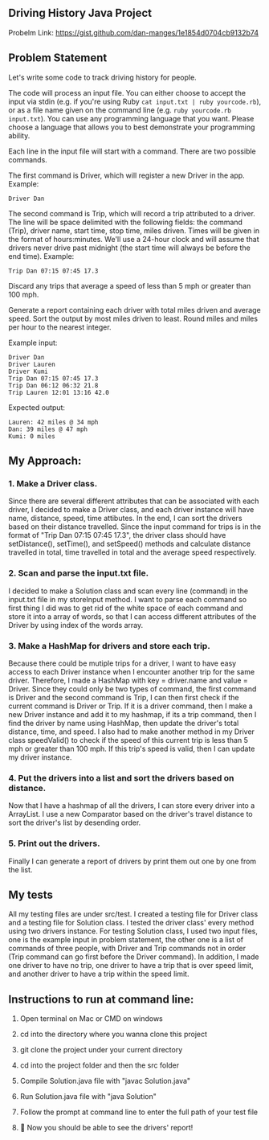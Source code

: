 ## Driving History Java Project
Probelm Link: https://gist.github.com/dan-manges/1e1854d0704cb9132b74

## Problem Statement

Let's write some code to track driving history for people.

The code will process an input file. You can either choose to accept the input via stdin (e.g. if you're using Ruby `cat input.txt | ruby yourcode.rb`), or as a file name given on the command line (e.g. `ruby yourcode.rb input.txt`). You can use any programming language that you want. Please choose a language that allows you to best demonstrate your programming ability.

Each line in the input file will start with a command. There are two possible commands.

The first command is Driver, which will register a new Driver in the app. Example:

`Driver Dan`

The second command is Trip, which will record a trip attributed to a driver. The line will be space delimited with the following fields: the command (Trip), driver name, start time, stop time, miles driven. Times will be given in the format of hours:minutes. We'll use a 24-hour clock and will assume that drivers never drive past midnight (the start time will always be before the end time). Example:

`Trip Dan 07:15 07:45 17.3`

Discard any trips that average a speed of less than 5 mph or greater than 100 mph.

Generate a report containing each driver with total miles driven and average speed. Sort the output by most miles driven to least. Round miles and miles per hour to the nearest integer.

Example input:

```
Driver Dan
Driver Lauren
Driver Kumi
Trip Dan 07:15 07:45 17.3
Trip Dan 06:12 06:32 21.8
Trip Lauren 12:01 13:16 42.0
```

Expected output:

```
Lauren: 42 miles @ 34 mph
Dan: 39 miles @ 47 mph
Kumi: 0 miles
```
## My Approach: 

### 1. Make a Driver class. 
Since there are several different attributes that can be associated with each driver, I decided to make a Driver class, and each driver instance will have name, distance, speed, time attibutes. In the end, I can sort the drivers based on their distance travelled. Since the input command for trips is in the format of "Trip Dan 07:15 07:45 17.3", the driver class should have setDistance(), setTime(), and setSpeed() methods and calculate distance travelled in total, time travelled in total and the average speed respectively.  

### 2. Scan and parse the input.txt file. 
I decided to make a Solution class and scan every line (command) in the input.txt file in my storeInput method. I want to parse each command so first thing I did was to get rid of the white space of each command and store it into a array of words, so that I can access different attributes of the Driver by using index of the words array.

### 3. Make a HashMap for drivers and store each trip. 
Because there could be mutiple trips for a driver, I want to have easy access to each Driver instance when I encounter another trip for the same driver. Therefore, I made a HashMap with key = driver.name and value = Driver. Since they could only be two types of command, the first command is Driver and the second command is Trip, I can then first check if the current command is Driver or Trip. If it is a driver command, then I make a new Driver instance and add it to my hashmap, if its a trip command, then I find the driver by name using HashMap, then update the driver's total distance, time, and speed. I also had to make another method in my Driver class speedValid() to check if the speed of this current trip is less than 5 mph or greater than 100 mph. If this trip's speed is valid, then I can update my driver instance. 

### 4. Put the drivers into a list and sort the drivers based on distance. 
Now that I have a hashmap of all the drivers, I can store every driver into a ArrayList. I use a new Comparator based on the driver's travel distance to sort the driver's list by desending order. 

### 5. Print out the drivers. 
Finally I can generate a report of drivers by print them out one by one from the list. 

## My tests 

All my testing files are under src/test. I created a testing file for Driver class and a testing file for Solution class. I tested the driver class' every method using two drivers instance. For testing Solution class, I used two input files, one is the example input in problem statement, the other one is a list of commands of three people, with Driver and Trip commands not in order (Trip command can go first before the Driver command). In addition, I made one driver to have no trip, one driver to have a trip that is over speed limit, and another driver to have a trip within the speed limit. 

## Instructions to run at command line:

1. Open terminal on Mac or CMD on windows

2. cd into the directory where you wanna clone this project

3. git clone the project under your current directory

5. cd into the project folder and then the src folder 

6. Compile Solution.java file with "javac Solution.java"

7. Run Solution.java file with "java Solution"

5. Follow the prompt at command line to enter the full path of your test file 

6. 👏 Now you should be able to see the drivers' report! 

